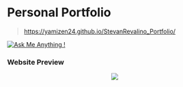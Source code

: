 # Personal Portfolio

> https://yamizen24.github.io/StevanRevalino_Portfolio/

[![Ask Me Anything !](https://img.shields.io/badge/ask%20me-linkedin-1abc9c.svg)](https://www.linkedin.com/in/stevan-revalino/)


### Website Preview
<p align="center"> 
  <kbd>
    <a href="https://yamizen24.github.io/StevanRevalino_Portfolio/" target="_blank"><img src="examples/preview.gif">
  </a>
  </kbd>
</p>
